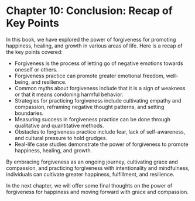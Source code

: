 Chapter 10: Conclusion: Recap of Key Points
===========================================

In this book, we have explored the power of forgiveness for promoting happiness, healing, and growth in various areas of life. Here is a recap of the key points covered:

* Forgiveness is the process of letting go of negative emotions towards oneself or others.
* Forgiveness practice can promote greater emotional freedom, well-being, and resilience.
* Common myths about forgiveness include that it is a sign of weakness or that it means condoning harmful behavior.
* Strategies for practicing forgiveness include cultivating empathy and compassion, reframing negative thought patterns, and setting boundaries.
* Measuring success in forgiveness practice can be done through qualitative and quantitative methods.
* Obstacles to forgiveness practice include fear, lack of self-awareness, and cultural pressure to hold grudges.
* Real-life case studies demonstrate the power of forgiveness to promote happiness, healing, and growth.

By embracing forgiveness as an ongoing journey, cultivating grace and compassion, and practicing forgiveness with intentionality and mindfulness, individuals can cultivate greater happiness, fulfillment, and resilience.

In the next chapter, we will offer some final thoughts on the power of forgiveness for happiness and moving forward with grace and compassion.


